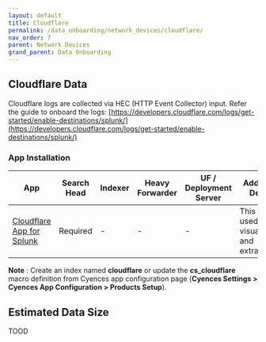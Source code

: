 ```yaml
---
layout: default
title: Cloudflare
permalink: /data_onboarding/network_devices/cloudflare/
nav_order: 7
parent: Network Devices
grand_parent: Data Onboarding
---
```


## **Cloudflare Data**

Cloudflare logs are collected via HEC (HTTP Event Collector) input. Refer the guide to onboard the logs: [https://developers.cloudflare.com/logs/get-started/enable-destinations/splunk/](https://developers.cloudflare.com/logs/get-started/enable-destinations/splunk/)


### App Installation

| App |  Search Head  | Indexer | Heavy Forwarder | UF / Deployment Server | Additional Details |
| ---- | ------ | ------------ | -------------- | -------------------- | ------ |
| [Cloudflare App for Splunk](https://splunkbase.splunk.com/app/4501/) | Required | - | - | - | This app is used for visualization and extractions |

**Note** : Create an index named **cloudflare** or update the **cs_cloudflare** macro definition from Cyences app configuration page (**Cyences Settings > Cyences App Configuration > Products Setup**).


## Estimated Data Size
TOOD